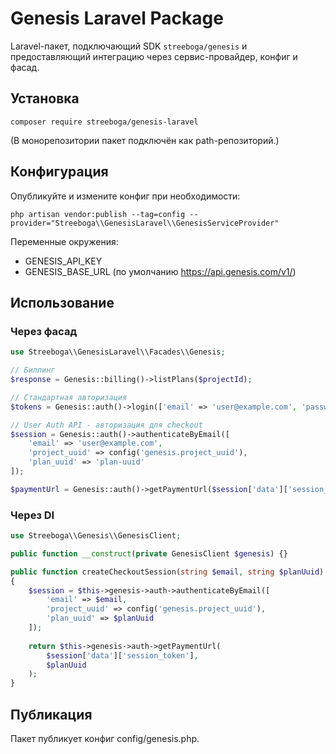 # Genesis Laravel Package

Laravel-пакет, подключающий SDK `streeboga/genesis` и предоставляющий интеграцию через сервис-провайдер, конфиг и фасад.

## Установка

```
composer require streeboga/genesis-laravel
```

(В монорепозитории пакет подключён как path-репозиторий.)

## Конфигурация

Опубликуйте и измените конфиг при необходимости:

```
php artisan vendor:publish --tag=config --provider="Streeboga\\GenesisLaravel\\GenesisServiceProvider"
```

Переменные окружения:

- GENESIS_API_KEY
- GENESIS_BASE_URL (по умолчанию https://api.genesis.com/v1/)

## Использование

### Через фасад

```php
use Streeboga\\GenesisLaravel\\Facades\\Genesis;

// Биллинг
$response = Genesis::billing()->listPlans($projectId);

// Стандартная авторизация
$tokens = Genesis::auth()->login(['email' => 'user@example.com', 'password' => 'password']);

// User Auth API - авторизация для checkout
$session = Genesis::auth()->authenticateByEmail([
    'email' => 'user@example.com',
    'project_uuid' => config('genesis.project_uuid'),
    'plan_uuid' => 'plan-uuid'
]);

$paymentUrl = Genesis::auth()->getPaymentUrl($session['data']['session_token'], 'plan-uuid');
```

### Через DI

```php
use Streeboga\\Genesis\\GenesisClient;

public function __construct(private GenesisClient $genesis) {}

public function createCheckoutSession(string $email, string $planUuid) 
{
    $session = $this->genesis->auth->authenticateByEmail([
        'email' => $email,
        'project_uuid' => config('genesis.project_uuid'),
        'plan_uuid' => $planUuid
    ]);
    
    return $this->genesis->auth->getPaymentUrl(
        $session['data']['session_token'], 
        $planUuid
    );
}
```

## Публикация

Пакет публикует конфиг config/genesis.php.







